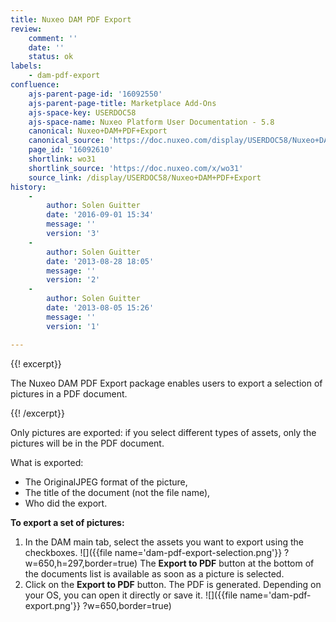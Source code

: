 ```yaml
---
title: Nuxeo DAM PDF Export
review:
    comment: ''
    date: ''
    status: ok
labels:
    - dam-pdf-export
confluence:
    ajs-parent-page-id: '16092550'
    ajs-parent-page-title: Marketplace Add-Ons
    ajs-space-key: USERDOC58
    ajs-space-name: Nuxeo Platform User Documentation - 5.8
    canonical: Nuxeo+DAM+PDF+Export
    canonical_source: 'https://doc.nuxeo.com/display/USERDOC58/Nuxeo+DAM+PDF+Export'
    page_id: '16092610'
    shortlink: wo31
    shortlink_source: 'https://doc.nuxeo.com/x/wo31'
    source_link: /display/USERDOC58/Nuxeo+DAM+PDF+Export
history:
    - 
        author: Solen Guitter
        date: '2016-09-01 15:34'
        message: ''
        version: '3'
    - 
        author: Solen Guitter
        date: '2013-08-28 18:05'
        message: ''
        version: '2'
    - 
        author: Solen Guitter
        date: '2013-08-05 15:26'
        message: ''
        version: '1'

---
```

{{! excerpt}}

The Nuxeo DAM PDF Export package enables users to export a selection of pictures in a PDF document.

{{! /excerpt}}

Only pictures are exported: if you select different types of assets, only the pictures will be in the PDF document.

What is exported:

*   The OriginalJPEG format of the picture,
*   The title of the document (not the file name),
*   Who did the export.

**To export a set of pictures:**

1.  In the DAM main tab, select the assets you want to export using the checkboxes.
    ![]({{file name='dam-pdf-export-selection.png'}} ?w=650,h=297,border=true)
    The **Export to PDF** button at the bottom of the documents list is available as soon as a picture is selected.
2.  Click on the **Export to PDF** button.
    The PDF is generated. Depending on your OS, you can open it directly or save it.
    ![]({{file name='dam-pdf-export.png'}} ?w=650,border=true)

&nbsp;